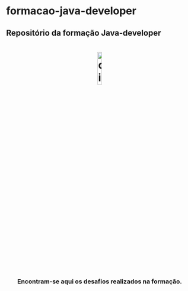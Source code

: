 # formacao-java-developer
## Repositório da formação Java-developer

<h1 align="center">
    <img alt="dio-spread" src="https://hermes.dio.me/tracks/da6041a9-80ef-409e-bd50-5e7be4dfadf6.png" width="15%" />
</h1>

<h3 align="center">
  Encontram-se aqui os desafios realizados na formação.
</h3>
